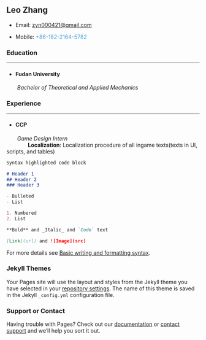 ## Leo Zhang ##
+ Email: <font color="#4ea1db">zyn000421@gmail.com</font>

+ Mobile: <font color="#4ea1db">+86-182-2164-5782</font>

### Education
---
+ #### Fudan University
&ensp;&ensp;&ensp;&ensp;*Bachelor of Theoretical and Applied Mechanics*
&ensp;&ensp;&ensp;&ensp;
### Experience
---

+ #### CCP
&ensp;&ensp;&ensp;&ensp;*Game Design Intern*</br>
&ensp;&ensp;&ensp;&ensp;&ensp;&ensp;&ensp;&ensp;**Localization**: Localization procedure of all ingame texts(texts in UI, scripts, and tables)

```markdown
Syntax highlighted code block

# Header 1
## Header 2
### Header 3

- Bulleted
- List

1. Numbered
2. List

**Bold** and _Italic_ and `Code` text

[Link](url) and ![Image](src)
```

For more details see [Basic writing and formatting syntax](https://docs.github.com/en/github/writing-on-github/getting-started-with-writing-and-formatting-on-github/basic-writing-and-formatting-syntax).

### Jekyll Themes

Your Pages site will use the layout and styles from the Jekyll theme you have selected in your [repository settings](https://github.com/LeoZhang421/LeoZhang421.github.io/settings/pages). The name of this theme is saved in the Jekyll `_config.yml` configuration file.

### Support or Contact

Having trouble with Pages? Check out our [documentation](https://docs.github.com/categories/github-pages-basics/) or [contact support](https://support.github.com/contact) and we’ll help you sort it out.
